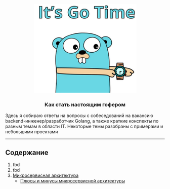 <div align="center">
  <img width="325" height="281" src="https://github.com/sxexesx/learn-backend/blob/main/misc/gopher.png">
  <h3>Как стать настоящим гофером</h3>
</div>

Здесь я собираю ответы на вопросы с собеседований на вакансию backend-инженер/разработчик Golang, а также 
краткие конспекты по разным темам в области IT. Некоторые темы разобраны с примерами и небольшими проектами  

---

## Содержание 

1. tbd
2. tbd
3. [Микросервисная архитектура](https://github.com/sxexesx/learn-backend/blob/main/microsvc/common.md)
   - [Плюсы и минусы микросервисной архитектуры](https://github.com/sxexesx/learn-backend/blob/main/microsvc/about.md)
